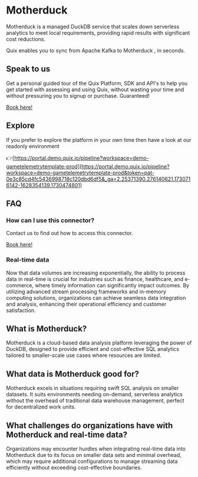 <!--[tech-name]-->
# Motherduck

<!--[blurb-about-tech]-->
Motherduck is a managed DuckDB service that scales down serverless analytics to meet local requirements, providing rapid results with significant cost reductions.

Quix enables you to sync from Apache Kafka <span id="to_or_from">to</span> <span id="techname">Motherduck</span> , in seconds.

## Speak to us

Get a personal guided tour of the Quix Platform, SDK and API's to help you get started with assessing and using Quix, without wasting your time and without pressuring you to signup or purchase. Guaranteed!

[Book here!](https://quix.io/book-a-demo)


## Explore

If you prefer to explore the platform in your own time then have a look at our readonly environment

👉[https://portal.demo.quix.io/pipeline?workspace=demo-gametelemetrytemplate-prod](https://portal.demo.quix.io/pipeline?workspace=demo-gametelemetrytemplate-prod&token=pat-0e3c85cd4fc5436998718c120dbd6df5&_ga=2.25371390.276140621.1730716142-1628354139.1730474801)


## FAQ 

### How can I use this connector?

Contact us to find out how to access this connector.

[Book here!](https://quix.io/book-a-demo)

### Real-time data

Now that data volumes are increasing exponentially, the ability to process data in real-time is crucial for industries such as finance, healthcare, and e-commerce, where timely information can significantly impact outcomes. By utilizing advanced stream processing frameworks and in-memory computing solutions, organizations can achieve seamless data integration and analysis, enhancing their operational efficiency and customer satisfaction.

## What is <span id="techname">Motherduck</span>?

<!--[tech-seo-text]-->
Motherduck is a cloud-based data analysis platform leveraging the power of DuckDB, designed to provide efficient and cost-effective SQL analytics tailored to smaller-scale use cases where resources are limited.

## What data is <span id="techname">Motherduck</span> good for?

<!--[tech-data-seo-text]-->
Motherduck excels in situations requiring swift SQL analysis on smaller datasets. It suits environments needing on-demand, serverless analytics without the overhead of traditional data warehouse management, perfect for decentralized work units.

## What challenges do organizations have with <span id="techname">Motherduck</span> and real-time data?

<!--[tech-challenges-seo-text]-->
Organizations may encounter hurdles when integrating real-time data into Motherduck due to its focus on smaller data sets and minimal overhead, which may require additional configurations to manage streaming data efficiently without exceeding cost-effective boundaries.